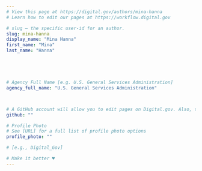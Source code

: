 ```yaml
---
# View this page at https://digital.gov/authors/mina-hanna
# Learn how to edit our pages at https://workflow.digital.gov

# slug — the specific user-id for an author.
slug: mina-hanna
display_name: "Mina Hanna"
first_name: "Mina"
last_name: "Hanna"





# Agency Full Name [e.g. U.S. General Services Administration]
agency_full_name: "U.S. General Services Administration"



# A GitHub account will allow you to edit pages on Digital.gov. Also, the image used in your GitHub account can be used to populate your digital.gov profile photo. Learn more about getting a Github account at [URL]
github: ""

# Profile Photo
# See [URL] for a full list of profile photo options
profile_photo: ""

# [e.g., Digital_Gov]

# Make it better ♥
---
```

